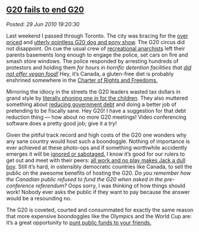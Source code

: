 
[G20 fails to end G20](https://bakerjd99.wordpress.com/2010/06/29/g20-fails-to-end-g20/)
---------------------------------------------------------------------------------------

*Posted: 29 Jun 2010 19:20:30*

Last weekend I passed through Toronto. The city was bracing for the
[over
priced](https://www.msnbc.msn.com/id/37901237/ns/world\_news-americas/)
and [utterly pointless G20 dog and pony
show](https://blogs.the-american-interest.com/wrm/2010/06/25/pointless-g-20-summit-unfolds-in-toronto/).
The G20 circus did not disappoint. On cue the usual crew of
[recreational
anarchists](https://www.calgarysun.com/news/g20/2010/06/28/14549321.html)
left their parents basements long enough to engage the police, set cars
on fire and smash store windows. The police responded by arresting
hundreds of protestors and holding them *for hours in horrific detention
facilities that [did not offer vegan
food!](https://torontoist.com/2010/06/g20\_dispatches\_everyone\_loses.php)*
Hey, it’s Canada, a gluten-free diet is probably enshrined somewhere in
the [Charter of Rights and
Freedoms.](https://laws.justice.gc.ca/en/charter/)

Mirroring the idiocy in the streets the G20 leaders wasted tax dollars
in grand style by [literally phoning one in for the
children](https://www.rhrealitycheck.org/blog/2010/06/29/roundup-promises-protestors-promoting-maternal-child-health).
They also muttered something about [reducing government
debt](https://nbbusinessjournal.canadaeast.com/front/article/1114209) and
doing a better job of pretending to be fiscally sane. Hey G20! I have a
suggestion for that debt reduction thing — how about no more G20
meetings! Video conferencing software does a pretty good job; give it a
try!

Given the pitiful track record and high costs of the G20 one wonders why
any sane country would host such a boondoggle. Nothing of importance is
ever achieved at these photo-ops and if something worthwhile accidently
emerges it will be [ignored or
sabotaged.](https://www.globaltradealert.org/gta-analysis/broken-promises-g20-summit-report-global-trade-alert)
I know it’s good for our rulers to get out and meet with their peers:
[all work and no play makes Jack a dull
boy](https://www.youtube.com/watch?v=NgMdz2fe0CY). Still it’s hard, in
ostensibly democratic countries like Canada, to sell the public on the
awesome benefits of hosting the G20. *Do you remember how the Canadian
public refused to fund the G20 when asked in the pre-conference
referendum?* Oops sorry, I was thinking of how things should work!
Nobody ever asks the public if they want to pay because the answer would
be a resounding no.

The G20 is coveted, courted and consummated for exactly the same reason
that more expensive boondoggles like the Olympics and the World Cup are:
it’s a great opportunity to [punt public funds to your
friends.](https://www.nationalpost.com/Clement+riding+stuffed+with+cash+Liberals/3163957/story.html)

